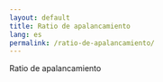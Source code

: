 ```yaml
---
layout: default
title: Ratio de apalancamiento
lang: es
permalink: /ratio-de-apalancamiento/
---
```


Ratio de apalancamiento